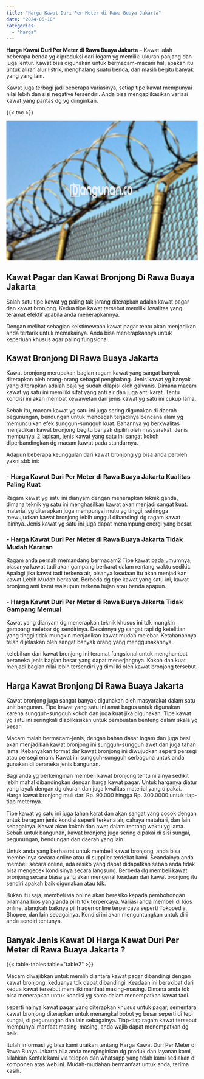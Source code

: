 ```yaml
---
title: "Harga Kawat Duri Per Meter di Rawa Buaya Jakarta"
date: "2024-06-10"
categories: 
  - "harga"
---
```


**Harga Kawat Duri Per Meter di Rawa Buaya Jakarta** – Kawat ialah beberapa benda yg diproduksi dari logam yg memiliki ukuran panjang dan juga lentur. Kawat bisa digunakan untuk bermacam-macam hal, apakah itu untuk aliran alur listrik, menghalang suatu benda, dan masih begitu banyak yang yang lain.

Kawat juga terbagi jadi beberapa variasinya, setiap tipe kawat mempunyai nilai lebih dan sisi negative tersendiri. Anda bisa mengaplikasikan variasi kawat yang pantas dg yg diinginkan.

{{< toc >}}

![Harga Kawat Duri Per Meter di Rawa Buaya Jakarta](/images/jual-kawat-murah45.png)

## Kawat Pagar dan Kawat Bronjong Di Rawa Buaya Jakarta

Salah satu tipe kawat yg paling tak jarang diterapkan adalah kawat pagar dan kawat bronjong. Kedua tipe kawat tersebut memiliki kwalitas yang teramat efektif apabila anda menerapkannya.

Dengan melihat sebagian keistimewaan kawat pagar tentu akan menjadikan anda tertarik untuk memakainya. Anda bisa menerapkannya untuk keperluan khusus agar paling fungsional.

## Kawat Bronjong Di Rawa Buaya Jakarta

Kawat bronjong merupakan bagian ragam kawat yang sangat banyak diterapkan oleh orang-orang sebagai penghalang. Jenis kawat yg banyak yang diterapkan adalah baja yg sudah dilapisi oleh galvanis. Dimana macam kawat yg satu ini memiliki sifat yang anti air dan juga anti karat. Tentu kondisi ini akan membat kewawetan dari jenis kawat yg satu ini cukup lama.

Sebab itu, macam kawat yg satu ini juga sering digunakan di daerah pegunungan, bendungan untuk mencegah terjadinya bencana alam yg memunculkan efek sungguh-sungguh kuat. Bahannya yg berkwalitas menjadikan kawat bronjong begitu banyak dipilih oleh masyarakat. Jenis mempunyai 2 lapisan, jenis kawat yang satu ini sangat kokoh diperbandingkan dg macam kawat pada standarnya.

Adapun beberapa keunggulan dari kawat bronjong yg bisa anda peroleh yakni sbb ini:

### \- Harga Kawat Duri Per Meter di Rawa Buaya Jakarta Kualitas Paling Kuat

Ragam kawat yg satu ini dianyam dengan menerapkan teknik ganda, dimana teknik yg satu ini menghasilkan kawat akan menjadi sangat kuat. material yg diterapkan juga mempunyai mutu yg tinggi, sehingga mewujudkan kawat bronjong lebih unggul dibandingi dg ragam kawat lainnya. Jenis kawat yg satu ini juga dapat menampung energi yang besar.

### \- Harga Kawat Duri Per Meter di Rawa Buaya Jakarta Tidak Mudah Karatan

Ragam anda pernah memandang bermacam2 Tipe kawat pada umumnya, biasanya kawat tadi akan gampang berkarat dalam rentang waktu sedikit. Apalagi jika kawat tadi terkena air, bisanya keadaan itu akan menjadikan kawat Lebih Mudah berkarat. Berbeda dg tipe kawat yang satu ini, kawat bronjong anti karat walaupun terkena hujan atau benda apapun.

### \- Harga Kawat Duri Per Meter di Rawa Buaya Jakarta Tidak Gampang Memuai

Kawat yang dianyam dg menerapkan teknik khusus ini tdk mungkin gampang melebar dg sendirinya. Desainnya yg sangat rapi dg ketelitian yang tinggi tidak mungkin menjadikan kawat mudah melebar. Ketahanannya telah dijelaskan oleh sangat banyak orang yang menggunakannya.

kelebihan dari kawat bronjong ini teramat fungsional untuk menghambat beraneka jenis bagian besar yang dapat menerjangnya. Kokoh dan kuat menjadi bagian nilai lebih tersendiri yg dimiliki oleh kawat bronjong tersebut.

## Harga Kawat Bronjong Di Rawa Buaya Jakarta

Kawat bronjong juga sangat banyak digunakan oleh masyarakat dalam satu unit bangunan. Tipe kawat yang satu ini amat bagus untuk digunakan karena sungguh-sungguh kokoh dan juga kuat jika digunakan. Tipe kawat yg satu ini seringkali diaplikasikan untuk pembuatan benteng dalam skala yg besar.

Macam malah bermacam-jenis, dengan bahan dasar logam dan juga besi akan menjadikan kawat bronjong ini sungguh-sungguh awet dan juga tahan lama. Kebanyakan format dar kawat bronjong ini diwujudkan seperti persegi atau persegi enam. Kawat ini sungguh-sungguh serbaguna untuk anda gunakan di beraneka jenis bangunan.

Bagi anda yg berkeinginan membeli kawat bronjong tentu nilainya sedikit lebih mahal dibandingkan dengan harga kawat pagar. Untuk harganya diatur yang layak dengan dg ukuran dan juga kwalitas material yang dipakai. Harga kawat bronjong muli dari Rp. 90.000 hingga Rp. 300.0000 untuk tiap-tiap meternya.

Tipe kawat yg satu ini juga tahan karat dan akan sangat yang cocok dengan untuk beragam jenis kondisi seperti terkena air, cahaya matahari, dan lain sebagainya. Kawat akan kokoh dan awet dalam rentang waktu yg lama. Sebab untuk bangunan, kawat bronjong juga sering dipakai di sisi sungai, pegunungan, bendungan dan daerah yang lain.

Untuk anda yang berhasrat untuk membeli kawat bronjong, anda bisa membelinya secara online atau di supplier terdekat kami. Seandainya anda membeli secara online, ada resiko yang dapat didapatkan sebab anda tidak bisa mengecek kondisinya secara langsung. Berbeda dg membeli kawat bronjong secara biasa yang akan mengenal keadaan dari kawat bronjong itu sendiri apakah baik digunakan atau tdk.

Bukan itu saja, membeli via online akan beresiko kepada pembohongan bilamana kios yang anda pilih tdk terpercaya. Variasi anda membeli di kios online, alangkah baiknya pilih agen online terpercaya seperti Tokopedia, Shopee, dan lain sebagainya. Kondisi ini akan menguntungkan untuk diri anda sendiri tentunya.

## Banyak Jenis Kawat Di Harga Kawat Duri Per Meter di Rawa Buaya Jakarta ?

{{< table-tables table="table2" >}}

Macam diwajibkan untuk memlih diantara kawat pagar dibandingi dengan kawat bronjong, keduanya tdk dapat dibandingi. Keadaan ini berakibat dari kedua kawat tersebut memiliki manfaat masing-masing. Dimana anda tdk bisa menerapkan untuk kondisi yg sama dalam menempatkan kawat tadi.

seperti halnya kawat pagar yang diterapkan khusus untuk pagar, sementara kawat bronjong diterapkan untuk menangkal bobot yg besar seperti di tepi sungai, di pegunungan dan lain sebagainya. Tiap-tiap ragam kawat tersebut mempunyai manfaat masing-masing, anda wajib dapat menempatkan dg baik.

Itulah informasi yg bisa kami uraikan tentang Harga Kawat Duri Per Meter di Rawa Buaya Jakarta bila anda menginginkan dg produk dan layanan kami, silahkan Kontak kami via telepon dan whatsapp yang telah kami sediakan di komponen atas web ini. Mudah-mudahan bermanfaat untuk anda, terima kasih.
